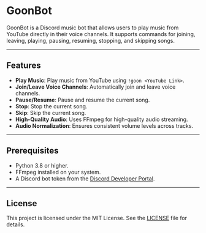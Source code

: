 # GoonBot

GoonBot is a Discord music bot that allows users to play music from YouTube directly in their voice channels. It supports commands for joining, leaving, playing, pausing, resuming, stopping, and skipping songs.

---

## Features

- **Play Music**: Play music from YouTube using `!goon <YouTube Link>`.
- **Join/Leave Voice Channels**: Automatically join and leave voice channels.
- **Pause/Resume**: Pause and resume the current song.
- **Stop**: Stop the current song.
- **Skip**: Skip the current song.
- **High-Quality Audio**: Uses FFmpeg for high-quality audio streaming.
- **Audio Normalization**: Ensures consistent volume levels across tracks.

---

## Prerequisites

- Python 3.8 or higher.
- FFmpeg installed on your system.
- A Discord bot token from the [Discord Developer Portal](https://discord.com/developers/applications).

---

## License
This project is licensed under the MIT License. See the [LICENSE](https://github.com/Thinnish5/goonbot/blob/main/LICENSE) file for details.
